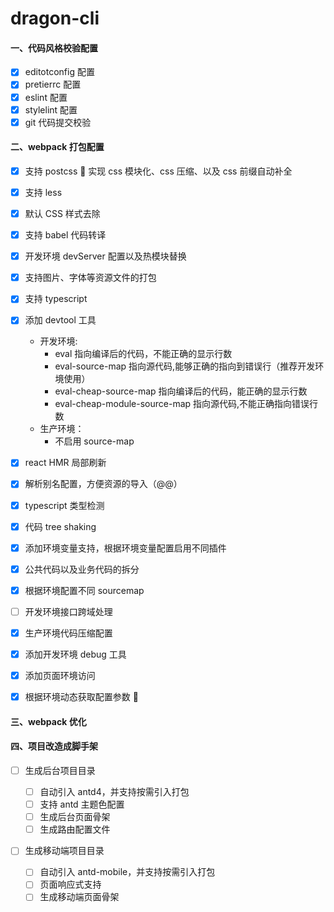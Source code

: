 # dragon-cli

#### 一、代码风格校验配置

- [x] editotconfig 配置
- [x] pretierrc 配置
- [x] eslint 配置
- [x] stylelint 配置
- [x] git 代码提交校验

#### 二、webpack 打包配置

- [x] 支持 postcss  实现 css 模块化、css 压缩、以及 css 前缀自动补全
- [x] 支持 less
- [x] 默认 CSS 样式去除
- [x] 支持 babel 代码转译
- [x] 开发环境 devServer 配置以及热模块替换
- [x] 支持图片、字体等资源文件的打包
- [x] 支持 typescript
- [x] 添加 devtool 工具

  - 开发环境:
    - eval 指向编译后的代码，不能正确的显示行数
    - eval-source-map 指向源代码,能够正确的指向到错误行（推荐开发环境使用）
    - eval-cheap-source-map 指向编译后的代码，能正确的显示行数
    - eval-cheap-module-source-map 指向源代码,不能正确指向错误行数
  - 生产环境：
    - 不启用 source-map

- [x] react HMR 局部刷新
- [x] 解析别名配置，方便资源的导入（@@）

- [x] typescript 类型检测
- [x] 代码 tree shaking
- [x] 添加环境变量支持，根据环境变量配置启用不同插件
- [x] 公共代码以及业务代码的拆分
- [x] 根据环境配置不同 sourcemap
- [ ] 开发环境接口跨域处理
- [x] 生产环境代码压缩配置
- [x] 添加开发环境 debug 工具
- [x] 添加页面环境访问
- [x] 根据环境动态获取配置参数 

#### 三、webpack 优化

#### 四、项目改造成脚手架

- [ ] 生成后台项目目录

  - [ ] 自动引入 antd4，并支持按需引入打包
  - [ ] 支持 antd 主题色配置
  - [ ] 生成后台页面骨架
  - [ ] 生成路由配置文件

- [ ] 生成移动端项目目录

  - [ ] 自动引入 antd-mobile，并支持按需引入打包
  - [ ] 页面响应式支持
  - [ ] 生成移动端页面骨架
